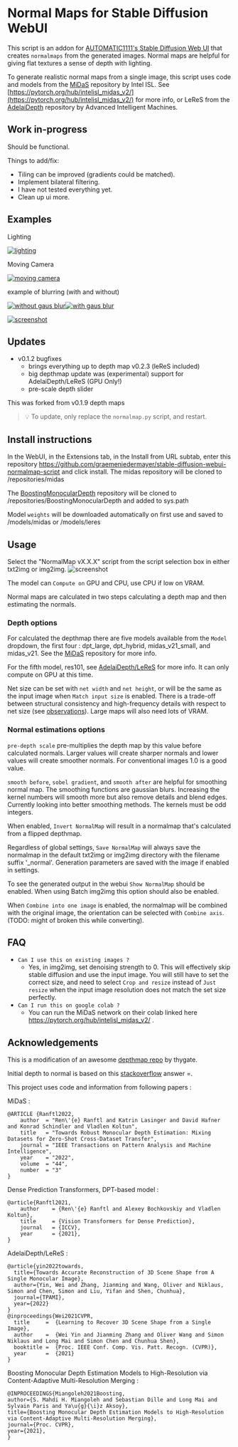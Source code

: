 ﻿# Normal Maps for Stable Diffusion WebUI
This script is an addon for [AUTOMATIC1111's Stable Diffusion Web UI](https://github.com/AUTOMATIC1111/stable-diffusion-webui) that creates `normalmaps` from the generated images. Normal maps are helpful for giving flat textures a sense of depth with lighting.

To generate realistic normal maps from a single image, this script uses code and models from the [MiDaS](https://github.com/isl-org/MiDaS) repository by Intel ISL. See [https://pytorch.org/hub/intelisl_midas_v2/](https://pytorch.org/hub/intelisl_midas_v2/) for more info, or LeReS from the [AdelaiDepth](https://github.com/aim-uofa/AdelaiDepth) repository by Advanced Intelligent Machines. 

## Work in-progress
Should be functional.

Things to add/fix:
* Tiling can be improved (gradients could be matched).
* Implement bilateral filtering.
* I have not tested everything yet.
* Clean up ui more.

## Examples

Lighting

[![lighting](examples/rocks.gif)](https://raw.githubusercontent.com/graemeniedermayer/stable-diffusion-webui-normalmap-script/main/examples/rocks.gif?raw=true)

Moving Camera

[![moving camera](examples/movcam.gif)](https://raw.githubusercontent.com/graemeniedermayer/stable-diffusion-webui-normalmap-script/main/examples/movcam.gif?raw=true)

example of blurring (with and without)

[![without gaus blur](examples/nogaus.gif)](https://raw.githubusercontent.com/graemeniedermayer/stable-diffusion-webui-normalmap-script/main/examples/nogaus.gif?raw=true)[![with gaus blur](examples/gaus.gif)](https://raw.githubusercontent.com/graemeniedermayer/stable-diffusion-webui-normalmap-script/main/examples/gaus.gif?raw=true)

[![screenshot](examples.jpg)](https://raw.githubusercontent.com/graemeniedermayer/stable-diffusion-webui-normalmap-script/main/examples.jpg?raw=true)

## Updates
* v0.1.2 bugfixes
    * brings everything up to depth map v0.2.3 (leReS included)
    * big depthmap update was (experimental) support for AdelaiDepth/LeReS (GPU Only!)
    * pre-scale depth slider

This was forked from v0.1.9 depth maps

> 💡 To update, only replace the `normalmap.py` script, and restart.

## Install instructions
In the WebUI, in the Extensions tab, in the Install from URL subtab, enter this repository https://github.com/graemeniedermayer/stable-diffusion-webui-normalmap-script and click install.
The midas repository will be cloned to /repositories/midas

The [BoostingMonocularDepth](https://github.com/compphoto/BoostingMonocularDepth) repository will be cloned to /repositories/BoostingMonocularDepth and added to sys.path

Model `weights` will be downloaded automatically on first use and saved to /models/midas or /models/leres

## Usage
Select the "NormalMap vX.X.X" script from the script selection box in either txt2img or img2img.
![screenshot](options.jpg)

The model can `Compute on` GPU and CPU, use CPU if low on VRAM. 

Normal maps are calculated in two steps calculating a depth map and then estimating the normals. 

### Depth options

For calculated the depthmap there are five models available from the `Model` dropdown, the first four : dpt_large, dpt_hybrid, midas_v21_small, and midas_v21. See the [MiDaS](https://github.com/isl-org/MiDaS) repository for more info.

For the fifth model, res101, see [AdelaiDepth/LeReS](https://github.com/aim-uofa/AdelaiDepth/tree/main/LeReS) for more info. It can only compute on GPU at this time.

Net size can be set with `net width` and `net height`, or will be the same as the input image when `Match input size` is enabled. There is a trade-off between structural consistency and high-frequency details with respect to net size (see [observations](https://github.com/compphoto/BoostingMonocularDepth#observations)). Large maps will also need lots of VRAM.

### Normal estimations options

`pre-depth scale` pre-multiplies the depth map by this value before calculated normals. Larger values will create sharper normals and lower values will create smoother normals. For conventional images 1.0 is a good value.

`smooth before`, `sobel gradient`, and `smooth after` are helpful for smoothing normal map. The smoothing functions are gaussian blurs. Increasing the kernel numbers will smooth more but also remove details and blend edges. Currently looking into better smoothing methods. The kernels must be odd integers.

When enabled, `Invert NormalMap` will result in a normalmap that's calculated from a flipped depthmap.

Regardless of global settings, `Save NormalMap` will always save the normalmap in the default txt2img or img2img directory with the filename suffix '_normal'. Generation parameters are saved with the image if enabled in settings.

To see the generated output in the webui `Show NormalMap` should be enabled. When using Batch img2img this option should also be enabled.

When `Combine into one image` is enabled, the normalmap will be combined with the original image, the orientation can be selected with `Combine axis`. (TODO: might of broken this while converting).

## FAQ

 * `Can I use this on existing images ?`
    - Yes, in img2img, set denoising strength to 0. This will effectively skip stable diffusion and use the input image. You will still have to set the correct size, and need to select `Crop and resize` instead of `Just resize` when the input image resolution does not match the set size perfectly.
 * `Can I run this on google colab ?`
    - You can run the MiDaS network on their colab linked here https://pytorch.org/hub/intelisl_midas_v2/ . 

## Acknowledgements

This is a modification of an awesome [depthmap repo](https://github.com/thygate/stable-diffusion-webui-depthmap-script) by thygate.

Initial depth to normal is based on this [stackoverflow](https://stackoverflow.com/questions/53350391/surface-normal-calculation-from-depth-map-in-python) answer =.

This project uses code and information from following papers :

MiDaS :

```
@ARTICLE {Ranftl2022,
    author  = "Ren\'{e} Ranftl and Katrin Lasinger and David Hafner and Konrad Schindler and Vladlen Koltun",
    title   = "Towards Robust Monocular Depth Estimation: Mixing Datasets for Zero-Shot Cross-Dataset Transfer",
    journal = "IEEE Transactions on Pattern Analysis and Machine Intelligence",
    year    = "2022",
    volume  = "44",
    number  = "3"
}
```

Dense Prediction Transformers, DPT-based model :

```
@article{Ranftl2021,
	author    = {Ren\'{e} Ranftl and Alexey Bochkovskiy and Vladlen Koltun},
	title     = {Vision Transformers for Dense Prediction},
	journal   = {ICCV},
	year      = {2021},
}
```

AdelaiDepth/LeReS :

```
@article{yin2022towards,
  title={Towards Accurate Reconstruction of 3D Scene Shape from A Single Monocular Image},
  author={Yin, Wei and Zhang, Jianming and Wang, Oliver and Niklaus, Simon and Chen, Simon and Liu, Yifan and Shen, Chunhua},
  journal={TPAMI},
  year={2022}
}
@inproceedings{Wei2021CVPR,
  title     =  {Learning to Recover 3D Scene Shape from a Single Image},
  author    =  {Wei Yin and Jianming Zhang and Oliver Wang and Simon Niklaus and Long Mai and Simon Chen and Chunhua Shen},
  booktitle =  {Proc. IEEE Conf. Comp. Vis. Patt. Recogn. (CVPR)},
  year      =  {2021}
}
```

Boosting Monocular Depth Estimation Models to High-Resolution via Content-Adaptive Multi-Resolution Merging :

```
@INPROCEEDINGS{Miangoleh2021Boosting,
author={S. Mahdi H. Miangoleh and Sebastian Dille and Long Mai and Sylvain Paris and Ya\u{g}{\i}z Aksoy},
title={Boosting Monocular Depth Estimation Models to High-Resolution via Content-Adaptive Multi-Resolution Merging},
journal={Proc. CVPR},
year={2021},
}